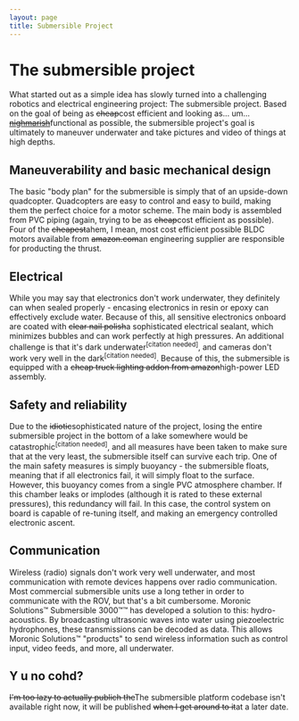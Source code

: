 ```yaml
---
layout: page
title: Submersible Project
---
```

# The submersible project
What started out as a simple idea has slowly turned into a challenging robotics and electrical engineering project: The submersible project. Based on the goal of being as ~~cheap~~cost efficient and looking as... um... ~~[nighmarish](/gallery)~~functional as possible, the submersible project's goal is ultimately to maneuver underwater and take pictures and video of things at high depths.
## Maneuverability and basic mechanical design
The basic "body plan" for the submersible is simply that of an upside-down quadcopter. Quadcopters are easy to control and easy to build, making them the perfect choice for a motor scheme. The main body is assembled from PVC piping (again, trying to be as ~~cheap~~cost efficient as possible). Four of the ~~cheapest~~ahem, I mean, most cost efficient possible BLDC motors available from ~~amazon.com~~an engineering supplier are responsible for producting the thrust.
## Electrical
While you may say that electronics don't work underwater, they definitely can when sealed properly - encasing electronics in resin or epoxy can effectively exclude water. Because of this, all sensitive electronics onboard are coated with ~~clear nail polish~~a sophisticated electrical sealant, which minimizes bubbles and can work perfectly at high pressures. An additional challenge is that it's dark underwater<sup>\[citation needed\]</sup>, and cameras don't work very well in the dark<sup>\[citation needed\]</sup>. Because of this, the submersible is equipped with a ~~cheap truck lighting addon from amazon~~high-power LED assembly.
## Safety and reliability
Due to the ~~idiotic~~sophisticated nature of the project, losing the entire submersible project in the bottom of a lake somewhere would be catastrophic<sup>\[citation needed\]</sup>, and all measures have been taken to make sure that at the very least, the submersible itself can survive each trip. One of the main safety measures is simply buoyancy - the submersible floats, meaning that if all electronics fail, it will simply float to the surface. However, this buoyancy comes from a single PVC atmosphere chamber. If this chamber leaks or implodes (although it is rated to these external pressures), this redundancy will fail. In this case, the control system on board is capable of re-tuning itself, and making an emergency controlled electronic ascent.
## Communication
Wireless (radio) signals don't work very well underwater, and most communication with remote devices happens over radio communication. Most commercial submersible units use a long tether in order to communicate with the ROV, but that's a bit cumbersome. Moronic Solutions™ Submersible 3000™™ has developed a solution to this: hydro-acoustics. By broadcasting ultrasonic waves into water using piezoelectric hydrophones, these transmissions can be decoded as data. This allows Moronic Solutions™ "products" to send wireless information such as control input, video feeds, and more, all underwater.
## Y u no cohd?
~~I'm too lazy to actually publich the~~The submersible platform codebase isn't available right now, it will be published ~~when I get around to it~~at a later date.
